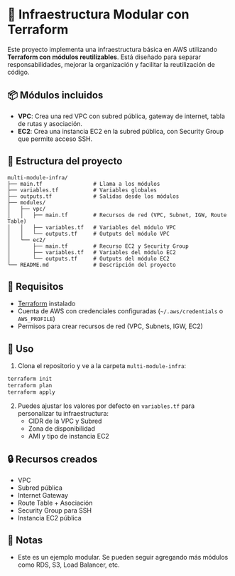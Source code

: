 # 🚀 Infraestructura Modular con Terraform

Este proyecto implementa una infraestructura básica en AWS utilizando **Terraform con módulos reutilizables**. Está diseñado para separar responsabilidades, mejorar la organización y facilitar la reutilización de código.

## 📦 Módulos incluidos

- **VPC**: Crea una red VPC con subred pública, gateway de internet, tabla de rutas y asociación.
- **EC2**: Crea una instancia EC2 en la subred pública, con Security Group que permite acceso SSH.

## 📁 Estructura del proyecto

```
multi-module-infra/
├── main.tf                # Llama a los módulos
├── variables.tf           # Variables globales
├── outputs.tf             # Salidas desde los módulos
├── modules/
│   ├── vpc/
│   │   ├── main.tf        # Recursos de red (VPC, Subnet, IGW, Route Table)
│   │   ├── variables.tf   # Variables del módulo VPC
│   │   └── outputs.tf     # Outputs del módulo VPC
│   └── ec2/
│       ├── main.tf        # Recurso EC2 y Security Group
│       ├── variables.tf   # Variables del módulo EC2
│       └── outputs.tf     # Outputs del módulo EC2
└── README.md              # Descripción del proyecto
```

## 🧰 Requisitos

- [Terraform](https://developer.hashicorp.com/terraform) instalado
- Cuenta de AWS con credenciales configuradas (`~/.aws/credentials` o `AWS_PROFILE`)
- Permisos para crear recursos de red (VPC, Subnets, IGW, EC2)

## 🚀 Uso

1. Clona el repositorio y ve a la carpeta `multi-module-infra`:

```bash
terraform init
terraform plan
terraform apply
```

2. Puedes ajustar los valores por defecto en `variables.tf` para personalizar tu infraestructura:
   - CIDR de la VPC y Subred
   - Zona de disponibilidad
   - AMI y tipo de instancia EC2

## 🔒 Recursos creados

- VPC
- Subred pública
- Internet Gateway
- Route Table + Asociación
- Security Group para SSH
- Instancia EC2 pública

## 📝 Notas

- Este es un ejemplo modular. Se pueden seguir agregando más módulos como RDS, S3, Load Balancer, etc.
